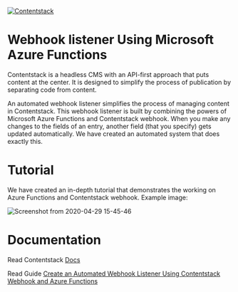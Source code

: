 [![Contentstack](https://www.contentstack.com/docs/static/images/contentstack.png)](https://www.contentstack.com/)

# Webhook listener Using Microsoft Azure Functions

Contentstack is a headless CMS with an API-first approach that puts content at the center. It is designed to simplify the process of publication by separating code from content.

An automated webhook listener simplifies the process of managing content in Contentstack. This webhook listener is built by combining the powers of Microsoft Azure Functions and Contentstack webhook. When you make any changes to the fields of an entry, another field (that you specify) gets updated automatically. We have created an automated system that does exactly this.

# Tutorial

We have created an in-depth tutorial that demonstrates the working on Azure Functions and Contentstack webhook. Example image:

![Screenshot from 2020-04-29 15-45-46](https://user-images.githubusercontent.com/29656920/82427866-4a995480-9aa7-11ea-83d5-b1c07ece87ce.png)

# Documentation

Read Contentstack [Docs](https://www.contentstack.com/docs/)

Read Guide [Create an Automated Webhook Listener Using Contentstack Webhook and Azure Functions](https://www.contentstack.com/docs/developers/how-to-guides/creating-an-automated-webhook-listener-using-contentstack-webhooks-and-microsoft-azure/)
